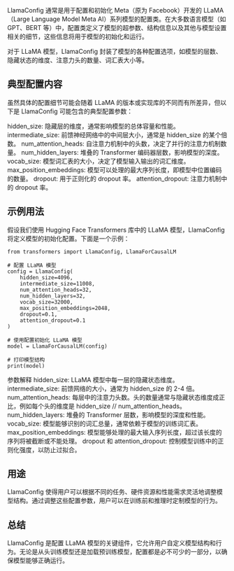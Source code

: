 LlamaConfig 通常是用于配置和初始化 Meta（原为 Facebook）开发的 LLaMA（Large Language Model Meta AI）系列模型的配置类。在大多数语言模型（如 GPT、BERT 等）中，配置类定义了模型的超参数、结构信息以及其他与模型设置相关的细节，这些信息将用于模型的初始化和运行。

对于 LLaMA 模型，LlamaConfig 封装了模型的各种配置选项，如模型的层数、隐藏状态的维度、注意力头的数量、词汇表大小等。

## 典型配置内容
虽然具体的配置细节可能会随着 LLaMA 的版本或实现库的不同而有所差异，但以下是 LlamaConfig 可能包含的典型配置参数：

hidden_size: 隐藏层的维度，通常影响模型的总体容量和性能。
intermediate_size: 前馈神经网络中的中间层大小，通常是 hidden_size 的某个倍数。
num_attention_heads: 自注意力机制中的头数，决定了并行的注意力机制数量。
num_hidden_layers: 堆叠的 Transformer 编码器层数，影响模型的深度。
vocab_size: 模型词汇表的大小，决定了模型输入输出的词汇维度。
max_position_embeddings: 模型可以处理的最大序列长度，即模型中位置编码的数量。
dropout: 用于正则化的 dropout 率。
attention_dropout: 注意力机制中的 dropout 率。

## 示例用法
假设我们使用 Hugging Face Transformers 库中的 LLaMA 模型，LlamaConfig 将定义模型的初始化配置。下面是一个示例：
```
from transformers import LlamaConfig, LlamaForCausalLM

# 配置 LLaMA 模型
config = LlamaConfig(
    hidden_size=4096,
    intermediate_size=11008,
    num_attention_heads=32,
    num_hidden_layers=32,
    vocab_size=32000,
    max_position_embeddings=2048,
    dropout=0.1,
    attention_dropout=0.1
)

# 使用配置初始化 LLaMA 模型
model = LlamaForCausalLM(config)

# 打印模型结构
print(model)
```
参数解释
hidden_size: LLaMA 模型中每一层的隐藏状态维度。
intermediate_size: 前馈网络的大小，通常为 hidden_size 的 2-4 倍。
num_attention_heads: 每层中的注意力头数。头的数量通常与隐藏状态维度成正比，例如每个头的维度是 hidden_size // num_attention_heads。
num_hidden_layers: 堆叠的 Transformer 层数，影响模型的深度和性能。
vocab_size: 模型能够识别的词汇总量，通常依赖于模型的训练词汇表。
max_position_embeddings: 模型能够处理的最大输入序列长度，超过该长度的序列将被截断或不能处理。
dropout 和 attention_dropout: 控制模型训练中的正则化强度，以防止过拟合。

## 用途
LlamaConfig 使得用户可以根据不同的任务、硬件资源和性能需求灵活地调整模型结构。通过调整这些配置参数，用户可以在训练前和推理时定制模型的行为。

## 总结
LlamaConfig 是配置 LLaMA 模型的关键组件，它允许用户自定义模型结构和行为。无论是从头训练模型还是加载预训练模型，配置都是必不可少的一部分，以确保模型能够正确运行。